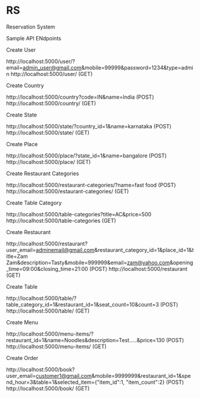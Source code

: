 # RS
Reservation System

Sample API ENdpoints

Create User

http://localhost:5000/user/?email=admin_user@gmail.com&mobile=99999&password=1234&type=admin
http://localhost:5000/user/ (GET)

Create Country

http://localhost:5000/country?code=IN&name=India (POST)
http://localhost:5000/country/ (GET)

Create State

http://localhost:5000/state/?country_id=1&name=karnataka (POST)
http://localhost:5000/state/ (GET)


Create Place

http://localhost:5000/place/?state_id=1&name=bangalore (POST)
http://localhost:5000/place/ (GET)

Create Restaurant Categories

http://localhost:5000/restaurant-categories/?name=fast food (POST)
http://localhost:5000/estaurant-categories/ (GET)

Create Table Category

http://localhost:5000/table-categories?title=AC&price=500
http://localhost:5000/table-categories (GET)

Create Restaurant

http://localhost:5000/restaurant?user_email=adminemail@gmail.com&restaurant_category_id=1&place_id=1&title=Zam Zam&description=Tasty&mobile=999999&email=zam@yahoo.com&opening_time=09:00&closing_time=21:00 (POST)
http://localhost:5000/restaurant (GET)

Create Table

http://localhost:5000/table/?table_category_id=1&restaurant_id=1&seat_count=10&count=3 (POST)
http://localhost:5000/table/ (GET)

Create Menu

http://localhost:5000/menu-items/?restaurant_id=1&name=Noodles&description=Test.....&price=130 (POST)
http://localhost:5000/menu-items/ (GET)

Create Order

http://localhost:5000/book?user_email=customer1@gmail.com&mobile=9999999&restaurant_id=1&spend_hour=3&table=1&selected_item={"item_id":1, "item_count":2} (POST)
http://localhost:5000/book/ (GET)
